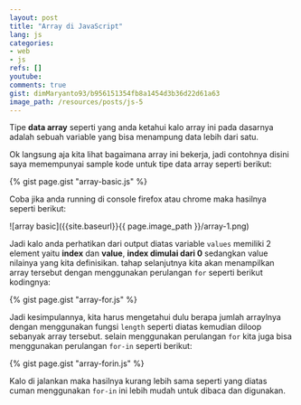 ```yaml
---
layout: post
title: "Array di JavaScript"
lang: js
categories:
- web
- js
refs: []
youtube: 
comments: true
gist: dimMaryanto93/b956151354fb8a1454d3b36d22d61a63
image_path: /resources/posts/js-5
---
```


Tipe **data array** seperti yang anda ketahui kalo array ini pada dasarnya adalah sebuah variable yang bisa menampung data lebih dari satu.

Ok langsung aja kita lihat bagaimana array ini bekerja, jadi contohnya disini saya memempunyai sample kode untuk tipe data array seperti berikut:

{% gist page.gist "array-basic.js" %}

Coba jika anda running di console firefox atau chrome maka hasilnya seperti berikut:

![array basic]({{site.baseurl}}{{ page.image_path }}/array-1.png)

Jadi kalo anda perhatikan dari output diatas variable `values` memiliki 2 element yaitu **index** dan **value**, **index dimulai dari 0** sedangkan value nilainya yang kita definisikan. tahap selanjutnya kita akan menampilkan array tersebut dengan menggunakan perulangan `for` seperti berikut kodingnya:

{% gist page.gist "array-for.js" %}

Jadi kesimpulannya, kita harus mengetahui dulu berapa jumlah arraylnya dengan menggunakan fungsi `length` seperti diatas kemudian diloop sebanyak array tersebut. selain menggunakan perulangan `for` kita juga bisa menggunakan perulangan `for-in` seperti berikut:

{% gist page.gist "array-forin.js" %}

Kalo di jalankan maka hasilnya kurang lebih sama seperti yang diatas cuman menggunakan `for-in` ini lebih mudah untuk dibaca dan digunakan.